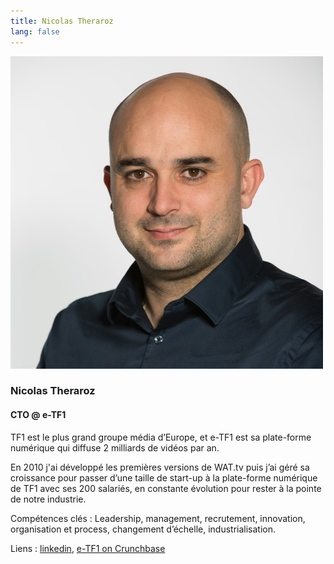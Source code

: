 ```yaml
---
title: Nicolas Theraroz
lang: false
---
```


![Nicolas Theraroz](assets/nicolas.jpg)

### Nicolas Theraroz
#### CTO @ e-TF1

TF1 est le plus grand groupe média d’Europe, et e-TF1 est sa plate-forme numérique qui diffuse 2 milliards de vidéos par an.

En 2010 j'ai développé les premières versions de WAT.tv puis j’ai géré sa croissance pour passer d’une taille de start-up à la plate-forme numérique de TF1 avec ses 200 salariés, en constante évolution pour rester à la pointe de notre industrie.

Compétences clés : Leadership, management, recrutement, innovation, organisation et process, changement d’échelle, industrialisation.

Liens : [linkedin](https://www.linkedin.com/in/ntheraroz/), [e-TF1 on Crunchbase](https://www.crunchbase.com/organization/e-tf1)
